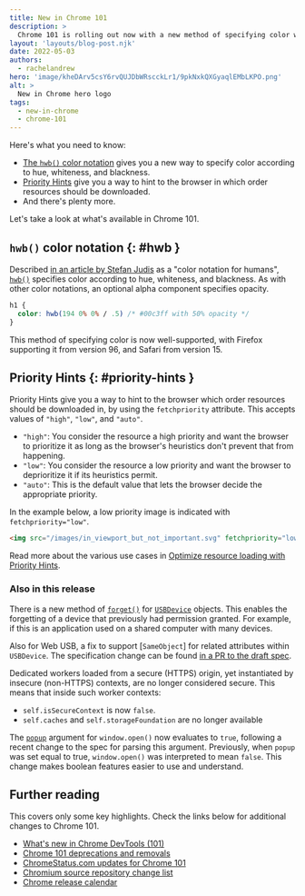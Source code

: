 ```yaml
---
title: New in Chrome 101
description: >
  Chrome 101 is rolling out now with a new method of specifying color with hwb notation, and priority hints giving a way to hint to the browser the ideal order to download resources. And there's plenty more!
layout: 'layouts/blog-post.njk'
date: 2022-05-03
authors:
  - rachelandrew
hero: 'image/kheDArv5csY6rvQUJDbWRscckLr1/9pkNxkQXGyaqlEMbLKPO.png'
alt: >
  New in Chrome hero logo
tags:
  - new-in-chrome
  - chrome-101
---
```


Here's what you need to know:

- [The `hwb()` color notation](#hwb) gives you a new way to specify color according to hue, whiteness, and blackness.
- [Priority Hints](#priority-hints) give you a way to hint to the browser in which order resources should be downloaded.
- And there's plenty more.

Let's take a look at what's available in Chrome 101.


## `hwb()` color notation {: #hwb }

Described [in an article by Stefan Judis](https://www.stefanjudis.com/blog/hwb-a-color-notation-for-humans/) as a "color notation for humans", [`hwb()`](https://developer.mozilla.org/docs/Web/CSS/color_value/hwb) specifies color according to hue, whiteness, and blackness. As with other color notations, an optional alpha component specifies opacity.

```css
h1 {
  color: hwb(194 0% 0% / .5) /* #00c3ff with 50% opacity */
}
```

This method of specifying color is now well-supported, with Firefox supporting it from version 96, and Safari from version 15.

## Priority Hints {: #priority-hints }

Priority Hints give you a way to hint to the browser which order resources should be downloaded in, by using the `fetchpriority` attribute. This accepts values of `"high"`, `"low"`, and `"auto"`. 

*  `"high"`: You consider the resource a high priority and want the browser to prioritize it as long as the browser's heuristics don't prevent that from happening.
*  `"low"`: You consider the resource a low priority and want the browser to deprioritize it if its heuristics permit.
*  `"auto"`: This is the default value that lets the browser decide the appropriate priority.

In the example below, a low priority image is indicated with `fetchpriority="low"`.

```html
<img src="/images/in_viewport_but_not_important.svg" fetchpriority="low" alt="I'm an unimportant image!">
```

Read more about the various use cases in [Optimize resource loading with Priority Hints](https://web.dev/priority-hints/).

### Also in this release

There is a new method of [`forget()`](
https://web.dev/usb/#revoke-access) for [`USBDevice`](https://developer.mozilla.org/docs/Web/API/USBDevice) objects. This enables the forgetting of a device that previously had permission granted. For example, if this is an application used on a shared computer with many devices.

Also for Web USB, a fix to support [`SameObject`] for related attributes within `USBDevice`. The specification change can be found [in a PR to the draft spec](https://github.com/WICG/webusb/pull/212). 

Dedicated workers loaded from a secure (HTTPS) origin, yet instantiated by insecure (non-HTTPS) contexts, are no longer considered secure. This means that inside such worker contexts:
- `self.isSecureContext` is now `false`.
- `self.caches` and `self.storageFoundation` are no longer available

The [`popup`](https://developer.mozilla.org/docs/Web/API/Window/open#popup) argument for `window.open()` now evaluates to `true`, following a recent change to the spec for parsing this argument. Previously, when `popup` was set equal to true, `window.open()` was interpreted to mean `false`. This change makes boolean features easier to use and understand.

## Further reading

This covers only some key highlights. Check the links below for additional changes to Chrome 101.

- [What's new in Chrome DevTools (101)](/blog/new-in-devtools-101/)
- [Chrome 101 deprecations and removals](/blog/deps-rems-101/)
- [ChromeStatus.com updates for Chrome 101](https://www.chromestatus.com/features#milestone%3D101)
- [Chromium source repository change list](https://chromium.googlesource.com/chromium/src/+log/refs/tags/101.0.4951.49)
- [Chrome release calendar](https://chromiumdash.appspot.com/schedule)
